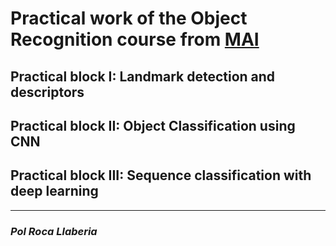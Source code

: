 # Practical work of the Object Recognition course from [MAI](https://www.upc.edu/en/masters/artificial-intelligence)

## Practical block I: Landmark detection and descriptors
## Practical block II: Object Classification using CNN
## Practical block III: Sequence classification with deep learning

---
### *Pol Roca Llaberia*